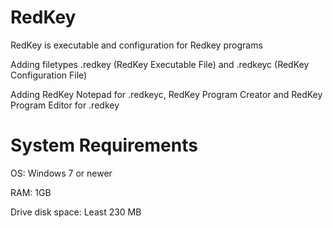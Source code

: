 # RedKey
RedKey is executable and configuration for Redkey programs

Adding filetypes .redkey (RedKey Executable File) and .redkeyc (RedKey Configuration File)

Adding RedKey Notepad for .redkeyc, RedKey Program Creator and RedKey Program Editor for .redkey
# System Requirements
OS: Windows 7 or newer

RAM: 1GB

Drive disk space: Least 230 MB
